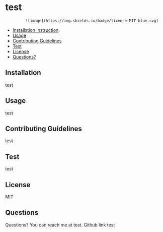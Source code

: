  # test 
             ![image](https://img.shields.io/badge/license-MIT-blue.svg)
* [Installation Instruction](#instruction)
* [Usage](#usage)
* [Contributing Guidelines](#contributing)
* [Test](#test)
* [License](#license)
* [Questions?](#question)
## Installation
test
## Usage
test
## Contributing Guidelines
test
## Test
test
## License
MIT
## Questions
Questions? You can reach me at test.
Github link test
